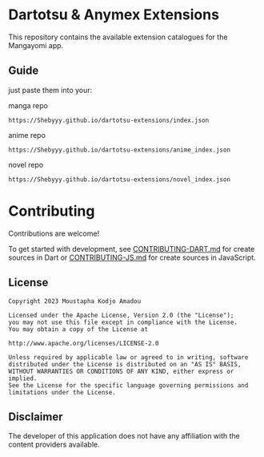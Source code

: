 # Dartotsu & Anymex Extensions

This repository contains the available extension catalogues for the Mangayomi app.

## Guide
just paste them into your:

manga repo 
```
https://Shebyyy.github.io/dartotsu-extensions/index.json
```

anime repo 
```
https://Shebyyy.github.io/dartotsu-extensions/anime_index.json
```

novel repo 
```
https://Shebyyy.github.io/dartotsu-extensions/novel_index.json
```

# Contributing

Contributions are welcome!

To get started with development, see [CONTRIBUTING-DART.md](./CONTRIBUTING-DART.md) for create sources in Dart or [CONTRIBUTING-JS.md](./CONTRIBUTING-JS.md) for create sources in JavaScript.

## License

    Copyright 2023 Moustapha Kodjo Amadou

    Licensed under the Apache License, Version 2.0 (the "License");
    you may not use this file except in compliance with the License.
    You may obtain a copy of the License at

    http://www.apache.org/licenses/LICENSE-2.0

    Unless required by applicable law or agreed to in writing, software
    distributed under the License is distributed on an "AS IS" BASIS,
    WITHOUT WARRANTIES OR CONDITIONS OF ANY KIND, either express or implied.
    See the License for the specific language governing permissions and
    limitations under the License.



## Disclaimer

The developer of this application does not have any affiliation with the content providers available.
